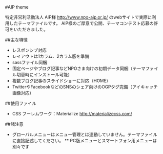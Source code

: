 
#AIP theme

特定非営利活動法人 AIP様 http://www.npo-aip.or.jp/
のwebサイトで実際に利用したテーマファイルです。
AIP様のご厚意で公開、テーマコンテスト応募の許可をいただきました。

##主な特徴
* レスポンシブ対応
* レイアウトは1カラム、2カラム版を準備
* sassファイル同梱
* 固定ページやブログ記事などNPOさま向けの初期データ同梱（テーマファイル切替時にインストール可能）
* 複数ブログ記事のスライドショーに対応（HOME）
* TwitterやFacebookなどのSNSのシェア向けのOGPタグ完備（アイキャッチ画像対応）

##使用ファイル
* CSS フーレムワーク：Materialize http://materializecss.com/

##諸注意
* グローバルメニューはメニュー管理とは連動していません。テーマファイルに直接記述してください。
** PC版メニューとスマートフォン用メニューは別々です 
 
